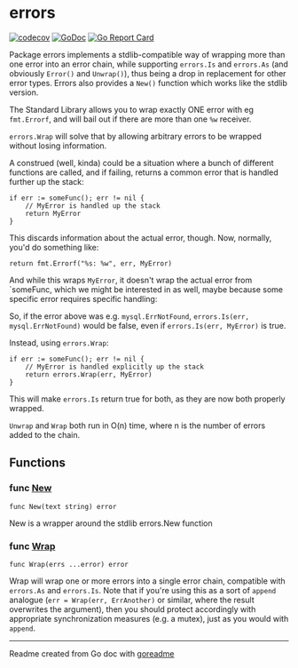 # errors

[![codecov](https://codecov.io/gh/adamhassel/errors/branch/main/graph/badge.svg?token=Eo4O4BXZ2N)](https://codecov.io/gh/adamhassel/errors)
[![GoDoc](https://img.shields.io/badge/pkg.go.dev-doc-blue)](http://pkg.go.dev/.)
[![Go Report Card](https://goreportcard.com/badge/github.com/adamhassel/errors)](https://goreportcard.com/report/github.com/adamhassel/errors)

Package errors implements a stdlib-compatible way of wrapping more than
one error into an error chain, while supporting `errors.Is` and `errors.As` (and
obviously `Error()` and `Unwrap()`), thus being a drop in replacement for other
error types. Errors also provides a `New()` function which works like the stdlib version.

The Standard Library allows you to wrap exactly ONE error with eg
`fmt.Errorf`, and will bail out if there are more than one `%w` receiver.

`errors.Wrap` will solve that by allowing arbitrary errors to be wrapped without losing information.

A construed (well, kinda) could be a situation where a bunch of different functions are called, and if failing, returns a common error that is handled further up the stack:

```golang
if err := someFunc(); err != nil {
	// MyError is handled up the stack
	return MyError
}
```

This discards information about the actual error, though. Now, normally, you'd do something like:

```golang
return fmt.Errorf("%s: %w", err, MyError)
```

And while this wraps `MyError`, it doesn't wrap the actual error from `someFunc, which we might be interested in as well, maybe because some specific error requires specific handling:

So, if the error above was e.g. `mysql.ErrNotFound`, `errors.Is(err, mysql.ErrNotFound)` would be false, even if `errors.Is(err, MyError)` is true.

Instead, using `errors.Wrap`:

```golang
if err := someFunc(); err != nil {
	// MyError is handled explicitly up the stack
	return errors.Wrap(err, MyError)
}
```

This will make `errors.Is` return true for both, as they are now both properly wrapped.

`Unwrap` and `Wrap` both run in O(n) time, where n is the number of errors added to the chain.

## Functions

### func [New](/errors.go#L88)

`func New(text string) error`

New is a wrapper around the stdlib errors.New function

### func [Wrap](/errors.go#L73)

`func Wrap(errs ...error) error`

Wrap will wrap one or more errors into a single error chain, compatible with
`errors.As` and `errors.Is`. Note that if you're using this as a sort of `append`
analogue (`err = Wrap(err, ErrAnother)` or similar, where the result
overwrites the argument), then you should protect accordingly with appropriate
synchronization measures (e.g. a mutex), just as you would with `append`.

---
Readme created from Go doc with [goreadme](https://github.com/posener/goreadme)
